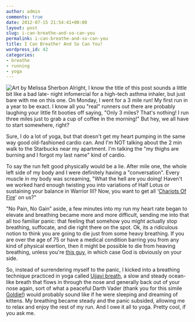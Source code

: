 ```yaml
---
author: admin
comments: true
date: 2012-07-15 21:54:41+00:00
layout: post
slug: i-can-breathe-and-so-can-you
permalink: i-can-breathe-and-so-can-you
title: I Can Breathe! And So Can You!
wordpress_id: 42
categories:
- breathe
- running
- yoga
---
```


![Art by Melissa Sherbon](http://www.corinaoffthemat.com/wp-content/uploads/2012/09/breathe-melissa-sherbon-240x300.jpg) Alright, I know the title of this post sounds a little bit like a bad late-
night infomercial for a high-tech asthma inhaler, but just bare with me on
this one. On Monday, I went for a 3 mile run! My first run in a year to be
exact. I know all you "real" runners out there are probably laughing your
little fit booties off saying, "Only 3 miles? That's nothing! I run three
miles just to grab a cup of coffee in the morning!" But hey, we all have to
start somewhere, right?

Sure, I do a lot of yoga, but that doesn't get my heart pumping in the same
way good old-fashioned cardio can. And I'm NOT talking about the 2 min walk to
the Starbucks near my apartment. I'm talking the "my thighs are burning and I
forgot my last name" kind of cardio.

To say the run felt good physically would be a lie. After mile one, the whole
left side of my body and I were definitely having a "conversation". Every muscle in my
body was screaming, "What the hell are you doing! Haven't we worked hard
enough twisting you into variations of Half Lotus or sustaining your balance
in Warrior III? Now, you want to get all '[Chariots Of
Fire](http://www.youtube.com/watch?v=L-7Vu7cqB20)' on us?"

"No Pain, No Gain” aside, a few minutes into my run my heart rate began to elevate and breathing became more and more difficult, sending me into that
all too familiar panic: that feeling that somehow you might actually stop
breathing, suffocate, and die right there on the spot. Ok, its a ridiculous notion to think you are going to die just from some heavy breathing. If you are over the
age of 75 or have a medical condition barring you from any kind of physical
exertion, then it might be possible to die from heaving breathing, unless
you're [this guy](http://www.youtube.com/watch?v=1If8RCTUIQs), in which case God is obviously on your side.

So, instead of surrendering myself to the panic, I kicked into a breathing
technique practiced in yoga called [Ujjayi
breath](http://en.wikipedia.org/wiki/Ujjayi_breath), a slow and steady ocean-
like breath that flows in through the nose and generally back out of your
nose again, sort of what a peaceful Darth Vader (thank you for this simile [Goldie!](http://goldieyoga.com/)) would probably sound like if
he were sleeping and dreaming of kittens. My breathing became steady and the
panic subsided, allowing me to relax and enjoy the rest of my run. And I owe
it all to yoga. Pretty cool, if you ask me.

